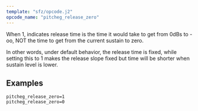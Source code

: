 ```yaml
---
template: "sfz/opcode.j2"
opcode_name: "pitcheg_release_zero"
---
```

When 1, indicates release time is the time it would take to get
from 0dBs to -oo, NOT the time to get from the current sustain to zero.

In other words, under default behavior, the release time is fixed, while
setting this to 1 makes the release slope fixed but time will be shorter
when sustain level is lower.

## Examples

```sfz
pitcheg_release_zero=1
pitcheg_release_zero=0
```
